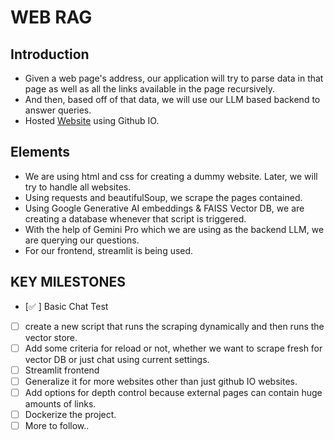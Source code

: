 # WEB RAG

## Introduction
* Given a web page's address, our application will try to parse data in that page as well as all the
links available in the page recursively. 
* And then, based off of that data, we will use our LLM based backend to answer queries.
* Hosted [Website](https://ravi0531rp.github.io/web-rag/) using Github IO.

## Elements

* We are using html and css for creating a dummy website. Later, we will try to handle all websites.
* Using requests and beautifulSoup, we scrape the pages contained.
* Using Google Generative AI embeddings & FAISS Vector DB, we are creating a database whenever that 
script is triggered.
* With the help of Gemini Pro which we are using as the backend LLM, we are querying our questions.
* For our frontend, streamlit is being used.



## KEY MILESTONES

- [✅ ] Basic Chat Test
- [ ] create a new script that runs the scraping dynamically and then runs the vector store. 
- [ ] Add some criteria for reload or not, whether we want to scrape fresh for vector DB or just chat using current settings.
- [ ] Streamlit frontend
- [ ] Generalize it for more websites other than just github IO websites.
- [ ]  Add options for depth control because external pages can contain huge amounts of links.
- [ ] Dockerize the project.
- [ ] More to follow..